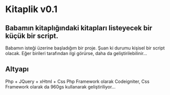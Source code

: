 Kitaplik v0.1
========

Babamın kitaplığındaki kitapları listeyecek bir küçük bir script.
-----------------------------------------------------------------

Babamın isteği üzerine başladığım bir proje.
Şuan ki durumu kişisel bir script olacak. 
Eğer birileri tarafından ilgi görürse, daha da geliştirilebilinir...

Altyapı
-------
Php + JQuery + xHtml + Css
Php Framework olarak Codeigniter,
Css Framework olarak da 960gs kullanarak geliştiriliyor...
